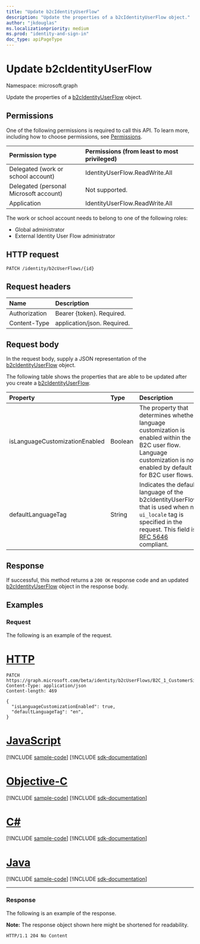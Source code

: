 ```yaml
---
title: "Update b2cIdentityUserFlow"
description: "Update the properties of a b2cIdentityUserFlow object."
author: "jkdouglas"
ms.localizationpriority: medium
ms.prod: "identity-and-sign-in"
doc_type: apiPageType
---
```


# Update b2cIdentityUserFlow

Namespace: microsoft.graph

Update the properties of a [b2cIdentityUserFlow](../resources/b2cidentityuserflow.md) object.

## Permissions

One of the following permissions is required to call this API. To learn more, including how to choose permissions, see [Permissions](/graph/permissions-reference).

|Permission type      | Permissions (from least to most privileged)              |
|:--------------------|:---------------------------------------------------------|
|Delegated (work or school account)|IdentityUserFlow.ReadWrite.All|
|Delegated (personal Microsoft account)| Not supported.|
|Application|IdentityUserFlow.ReadWrite.All|

The work or school account needs to belong to one of the following roles:

* Global administrator
* External Identity User Flow administrator

## HTTP request

<!-- {
  "blockType": "ignored"
}
-->

``` http
PATCH /identity/b2cUserFlows/{id}
```

## Request headers

|Name|Description|
|:---|:---|
|Authorization|Bearer {token}. Required.|
|Content-Type|application/json. Required.|

## Request body

In the request body, supply a JSON representation of the [b2cIdentityUserFlow](../resources/b2cidentityuserflow.md) object.

The following table shows the properties that are able to be updated after you create a [b2cIdentityUserFlow](../resources/b2cidentityuserflow.md).

|Property|Type|Description|
|:---|:---|:---|
|isLanguageCustomizationEnabled|Boolean|The property that determines whether language customization is enabled within the B2C user flow. Language customization is not enabled by default for B2C user flows.|
|defaultLanguageTag|String|Indicates the default language of the b2cIdentityUserFlow that is used when no `ui_locale` tag is specified in the request. This field is [RFC 5646](https://tools.ietf.org/html/rfc5646) compliant.|

## Response

If successful, this method returns a `200 OK` response code and an updated [b2cIdentityUserFlow](../resources/b2cidentityuserflow.md) object in the response body.

## Examples

### Request

The following is an example of the request.


# [HTTP](#tab/http)
<!-- {
  "blockType": "request",
  "name": "update_b2cidentityuserflow"
}
-->

``` http
PATCH https://graph.microsoft.com/beta/identity/b2cUserFlows/B2C_1_CustomerSignUp
Content-Type: application/json
Content-length: 469

{
  "isLanguageCustomizationEnabled": true,
  "defaultLanguageTag": "en",
}
```
# [JavaScript](#tab/javascript)
[!INCLUDE [sample-code](../includes/snippets/javascript/update-b2cidentityuserflow-javascript-snippets.md)]
[!INCLUDE [sdk-documentation](../includes/snippets/snippets-sdk-documentation-link.md)]

# [Objective-C](#tab/objc)
[!INCLUDE [sample-code](../includes/snippets/objc/update-b2cidentityuserflow-objc-snippets.md)]
[!INCLUDE [sdk-documentation](../includes/snippets/snippets-sdk-documentation-link.md)]

# [C#](#tab/csharp)
[!INCLUDE [sample-code](../includes/snippets/csharp/update-b2cidentityuserflow-csharp-snippets.md)]
[!INCLUDE [sdk-documentation](../includes/snippets/snippets-sdk-documentation-link.md)]

# [Java](#tab/java)
[!INCLUDE [sample-code](../includes/snippets/java/update-b2cidentityuserflow-java-snippets.md)]
[!INCLUDE [sdk-documentation](../includes/snippets/snippets-sdk-documentation-link.md)]

---


### Response

The following is an example of the response.

**Note:** The response object shown here might be shortened for readability.
<!-- {
  "blockType": "response",
  "truncated": true,
}
-->

``` http
HTTP/1.1 204 No Content
```

<!-- {
  "type": "#page.annotation",
  "description": "Create b2CUserFlow",
  "keywords": "",
  "section": "documentation",
  "tocPath": "",
  "suppressions": [
  ]
}-->
